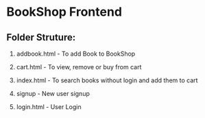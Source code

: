 # BookShop Frontend

## Folder Struture:

1. addbook.html - To add Book to BookShop

2. cart.html - To view, remove or buy from cart

3. index.html - To search books without login and add them to cart

4. signup - New user signup

5. login.html - User Login

